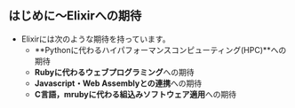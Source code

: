 ##  はじめに〜Elixirへの期待

* Elixirには次のような期待を持っています。
  * **Pythonに代わるハイパフォーマンスコンピューティング(HPC)**への期待
  * **Rubyに代わるウェブプログラミング**への期待
  * **Javascript・Web Assemblyとの連携**への期待
  * **C言語，mrubyに代わる組込みソフトウェア適用**への期待
